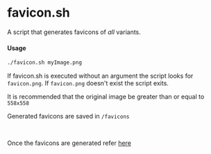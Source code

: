 # favicon.sh
A script that generates favicons of *all* variants.

#### Usage
```bash
./favicon.sh myImage.png
```

If favicon.sh is executed without an argument the script looks for `favicon.png`.
If `favicon.png` doesn't exist the script exits.

It is recommended that the original image be greater than or equal to `558x558`

Generated favicons are saved in `/favicons`

<br>

Once the favicons are generated refer [here](https://github.com/audreyr/favicon-cheat-sheet)
